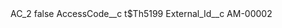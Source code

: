 <?xml version="1.0" encoding="UTF-8"?>
<CustomMetadata xmlns="http://soap.sforce.com/2006/04/metadata" xmlns:xsi="http://www.w3.org/2001/XMLSchema-instance" xmlns:xsd="http://www.w3.org/2001/XMLSchema">
    <label>AC_2</label>
    <protected>false</protected>
    <values>
        <field>AccessCode__c</field>
        <value xsi:type="xsd:string">t$Th5199</value>
    </values>
    <values>
        <field>External_Id__c</field>
        <value xsi:type="xsd:string">AM-00002</value>
    </values>
</CustomMetadata>
